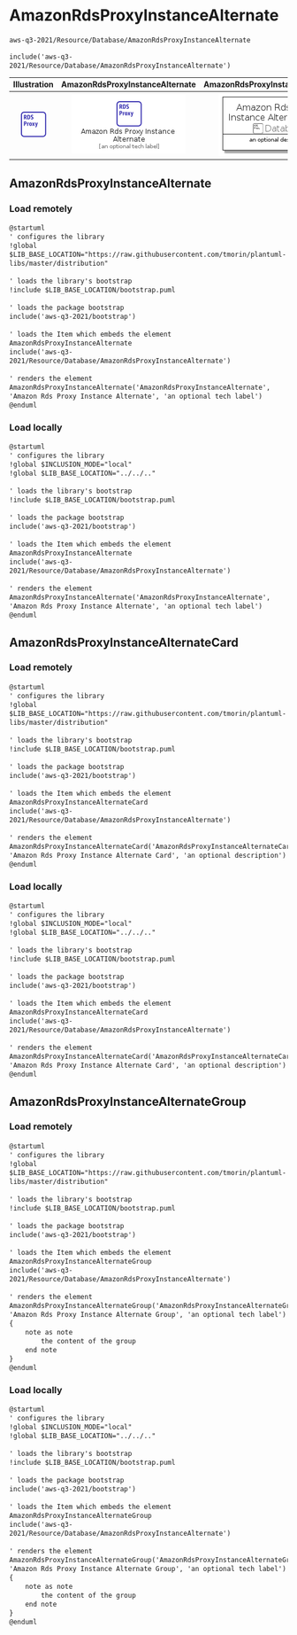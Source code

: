 # AmazonRdsProxyInstanceAlternate


```text
aws-q3-2021/Resource/Database/AmazonRdsProxyInstanceAlternate
```

```text
include('aws-q3-2021/Resource/Database/AmazonRdsProxyInstanceAlternate')
```



| Illustration | AmazonRdsProxyInstanceAlternate | AmazonRdsProxyInstanceAlternateCard | AmazonRdsProxyInstanceAlternateGroup |
| :---: | :---: | :---: | :---: |
| ![illustration for Illustration](../../../aws-q3-2021/Resource/Database/AmazonRdsProxyInstanceAlternate.png) | ![illustration for AmazonRdsProxyInstanceAlternate](../../../aws-q3-2021/Resource/Database/AmazonRdsProxyInstanceAlternate.Local.png) | ![illustration for AmazonRdsProxyInstanceAlternateCard](../../../aws-q3-2021/Resource/Database/AmazonRdsProxyInstanceAlternateCard.Local.png) | ![illustration for AmazonRdsProxyInstanceAlternateGroup](../../../aws-q3-2021/Resource/Database/AmazonRdsProxyInstanceAlternateGroup.Local.png) |




## AmazonRdsProxyInstanceAlternate

### Load remotely
```plantuml
@startuml
' configures the library
!global $LIB_BASE_LOCATION="https://raw.githubusercontent.com/tmorin/plantuml-libs/master/distribution"

' loads the library's bootstrap
!include $LIB_BASE_LOCATION/bootstrap.puml

' loads the package bootstrap
include('aws-q3-2021/bootstrap')

' loads the Item which embeds the element AmazonRdsProxyInstanceAlternate
include('aws-q3-2021/Resource/Database/AmazonRdsProxyInstanceAlternate')

' renders the element
AmazonRdsProxyInstanceAlternate('AmazonRdsProxyInstanceAlternate', 'Amazon Rds Proxy Instance Alternate', 'an optional tech label')
@enduml
```

### Load locally
```plantuml
@startuml
' configures the library
!global $INCLUSION_MODE="local"
!global $LIB_BASE_LOCATION="../../.."

' loads the library's bootstrap
!include $LIB_BASE_LOCATION/bootstrap.puml

' loads the package bootstrap
include('aws-q3-2021/bootstrap')

' loads the Item which embeds the element AmazonRdsProxyInstanceAlternate
include('aws-q3-2021/Resource/Database/AmazonRdsProxyInstanceAlternate')

' renders the element
AmazonRdsProxyInstanceAlternate('AmazonRdsProxyInstanceAlternate', 'Amazon Rds Proxy Instance Alternate', 'an optional tech label')
@enduml
```

## AmazonRdsProxyInstanceAlternateCard

### Load remotely
```plantuml
@startuml
' configures the library
!global $LIB_BASE_LOCATION="https://raw.githubusercontent.com/tmorin/plantuml-libs/master/distribution"

' loads the library's bootstrap
!include $LIB_BASE_LOCATION/bootstrap.puml

' loads the package bootstrap
include('aws-q3-2021/bootstrap')

' loads the Item which embeds the element AmazonRdsProxyInstanceAlternateCard
include('aws-q3-2021/Resource/Database/AmazonRdsProxyInstanceAlternate')

' renders the element
AmazonRdsProxyInstanceAlternateCard('AmazonRdsProxyInstanceAlternateCard', 'Amazon Rds Proxy Instance Alternate Card', 'an optional description')
@enduml
```

### Load locally
```plantuml
@startuml
' configures the library
!global $INCLUSION_MODE="local"
!global $LIB_BASE_LOCATION="../../.."

' loads the library's bootstrap
!include $LIB_BASE_LOCATION/bootstrap.puml

' loads the package bootstrap
include('aws-q3-2021/bootstrap')

' loads the Item which embeds the element AmazonRdsProxyInstanceAlternateCard
include('aws-q3-2021/Resource/Database/AmazonRdsProxyInstanceAlternate')

' renders the element
AmazonRdsProxyInstanceAlternateCard('AmazonRdsProxyInstanceAlternateCard', 'Amazon Rds Proxy Instance Alternate Card', 'an optional description')
@enduml
```

## AmazonRdsProxyInstanceAlternateGroup

### Load remotely
```plantuml
@startuml
' configures the library
!global $LIB_BASE_LOCATION="https://raw.githubusercontent.com/tmorin/plantuml-libs/master/distribution"

' loads the library's bootstrap
!include $LIB_BASE_LOCATION/bootstrap.puml

' loads the package bootstrap
include('aws-q3-2021/bootstrap')

' loads the Item which embeds the element AmazonRdsProxyInstanceAlternateGroup
include('aws-q3-2021/Resource/Database/AmazonRdsProxyInstanceAlternate')

' renders the element
AmazonRdsProxyInstanceAlternateGroup('AmazonRdsProxyInstanceAlternateGroup', 'Amazon Rds Proxy Instance Alternate Group', 'an optional tech label') {
    note as note
        the content of the group
    end note
}
@enduml
```

### Load locally
```plantuml
@startuml
' configures the library
!global $INCLUSION_MODE="local"
!global $LIB_BASE_LOCATION="../../.."

' loads the library's bootstrap
!include $LIB_BASE_LOCATION/bootstrap.puml

' loads the package bootstrap
include('aws-q3-2021/bootstrap')

' loads the Item which embeds the element AmazonRdsProxyInstanceAlternateGroup
include('aws-q3-2021/Resource/Database/AmazonRdsProxyInstanceAlternate')

' renders the element
AmazonRdsProxyInstanceAlternateGroup('AmazonRdsProxyInstanceAlternateGroup', 'Amazon Rds Proxy Instance Alternate Group', 'an optional tech label') {
    note as note
        the content of the group
    end note
}
@enduml
```

